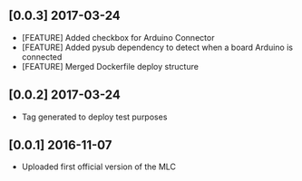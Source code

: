 ## [0.0.3] 2017-03-24
- [FEATURE] Added checkbox for Arduino Connector
- [FEATURE] Added pysub dependency to detect when a board Arduino is connected
- [FEATURE] Merged Dockerfile deploy structure

## [0.0.2] 2017-03-24
- Tag generated to deploy test purposes

## [0.0.1] 2016-11-07
- Uploaded first official version of the MLC
